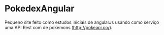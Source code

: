 # PokedexAngular
Pequeno site feito como estudos iniciais de angularJs usando como serviço uma API Rest com de pokemons (http://pokeapi.co/).
